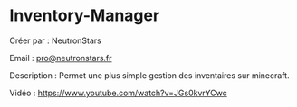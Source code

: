 # Inventory-Manager

Créer par   : NeutronStars

Email       : pro@neutronstars.fr

Description : Permet une plus simple gestion des inventaires sur minecraft.

Vidéo       : https://www.youtube.com/watch?v=JGs0kvrYCwc
